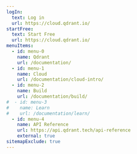 ```yaml
---
logIn:
  text: Log in
  url: https://cloud.qdrant.io/
startFree:
  text: Start Free
  url: https://cloud.qdrant.io/
menuItems:
  - id: menu-0
    name: Qdrant
    url: /documentation/
  - id: menu-1
    name: Cloud
    url: /documentation/cloud-intro/
  - id: menu-2
    name: Build
    url: /documentation/build/
#  - id: menu-3
#    name: Learn
#    url: /documentation/learn/
  - id: menu-4
    name: API Reference
    url: https://api.qdrant.tech/api-reference
    external: true
sitemapExclude: true
---
```

